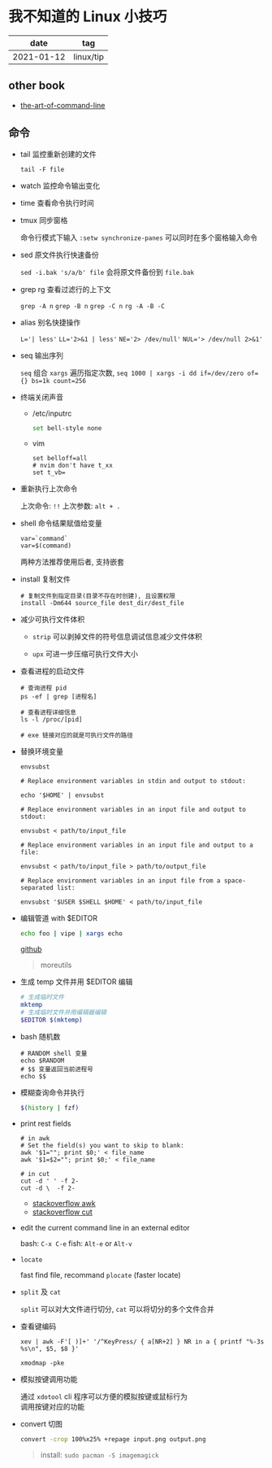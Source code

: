 # 我不知道的 Linux 小技巧

| date       | tag       |
| ---------- | --------- |
| 2021-01-12 | linux/tip |

## other book

- [the-art-of-command-line](https://github.com/jlevy/the-art-of-command-line)

## 命令

- tail 监控重新创建的文件

  `tail -F file`

- watch 监控命令输出变化

- time 查看命令执行时间

- tmux 同步窗格

  命令行模式下输入 `:setw synchronize-panes` 可以同时在多个窗格输入命令

- sed 原文件执行快速备份

  `sed -i.bak 's/a/b' file` 会将原文件备份到 `file.bak`

- grep rg 查看过滤行的上下文

  `grep -A n` `grep -B n` `grep -C n` `rg -A -B -C`

- alias 别名快捷操作

  `L='| less'` `LL='2>&1 | less'` `NE='2> /dev/null'` `NUL='> /dev/null 2>&1'`

- seq 输出序列

  `seq` 组合 `xargs` 遍历指定次数, `seq 1000 | xargs -i dd if=/dev/zero of={} bs=1k count=256`

- 终端关闭声音

  - /etc/inputrc

    ```sh
    set bell-style none
    ```

  - vim

    ```vim
    set belloff=all
    # nvim don't have t_xx
    set t_vb=
    ```

- 重新执行上次命令

  上次命令: `!!`
  上次参数: `alt + .`

- shell 命令结果赋值给变量

  ```shell
  var=`command`
  var=$(command)
  ```

  两种方法推荐使用后者, 支持嵌套

- install 复制文件

  ```shell
  # 复制文件到指定目录(目录不存在时创建), 且设置权限
  install -Dm644 source_file dest_dir/dest_file
  ```

- 减少可执行文件体积

  - `strip` 可以剥掉文件的符号信息调试信息减少文件体积

  - `upx` 可进一步压缩可执行文件大小

- 查看进程的启动文件

  ```shell
  # 查询进程 pid
  ps -ef | grep [进程名]

  # 查看进程详细信息
  ls -l /proc/[pid]

  # exe 链接对应的就是可执行文件的路径
  ```

- 替换环境变量

  ```shell
  envsubst

  # Replace environment variables in stdin and output to stdout:

  echo '$HOME' | envsubst

  # Replace environment variables in an input file and output to stdout:

  envsubst < path/to/input_file

  # Replace environment variables in an input file and output to a file:

  envsubst < path/to/input_file > path/to/output_file

  # Replace environment variables in an input file from a space-separated list:

  envsubst '$USER $SHELL $HOME' < path/to/input_file

  ```

- 编辑管道 with $EDITOR

  ```sh
  echo foo | vipe | xargs echo
  ```

  [github](https://github.com/juliangruber/vipe)

  > moreutils

- 生成 temp 文件并用 $EDITOR 编辑

  ```sh
  # 生成临时文件
  mktemp
  # 生成临时文件并用编辑器编辑
  $EDITOR $(mktemp)
  ```

- bash 随机数

  ```
  # RANDOM shell 变量
  echo $RANDOM
  # $$ 变量返回当前进程号
  echo $$
  ```

- 模糊查询命令并执行

  ```sh
  $(history | fzf)
  ```

- print rest fields

  ```
  # in awk
  # Set the field(s) you want to skip to blank:
  awk '$1=""; print $0;' < file_name
  awk '$1=$2=""; print $0;' < file_name

  # in cut
  cut -d ' ' -f 2-
  cut -d \  -f 2-
  ```

  - [stackoverflow awk](https://stackoverflow.com/questions/18457486/print-rest-of-the-fields-in-awk)
  - [stackoverflow cut](https://stackoverflow.com/questions/2961635/using-awk-to-print-all-columns-from-the-nth-to-the-last/2961994#2961994)

- edit the current command line in an external editor

  bash: `C-x C-e`
  fish: `Alt-e` or `Alt-v`

- `locate`

  fast find file, recommand `plocate` (faster locate)

- `split` 及 `cat`

  `split` 可以对大文件进行切分, `cat` 可以将切分的多个文件合并

- 查看键编码

  `xev | awk -F'[ )]+' '/^KeyPress/ { a[NR+2] } NR in a { printf "%-3s %s\n", $5, $8 }'`

  `xmodmap -pke`

- 模拟按键调用功能

  通过 `xdotool` cli 程序可以方便的模拟按键或鼠标行为  
  调用按键对应的功能

- convert 切图

  ```sh
  convert -crop 100%x25% +repage input.png output.png
  ```

  > install: `sudo pacman -S imagemagick`
